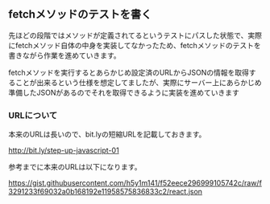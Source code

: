## fetchメソッドのテストを書く

先ほどの段階ではメソッドが定義されてるというテストにパスした状態で、実際にfetchメソッド自体の中身を実装してなかったため、fetchメソッドのテストを書きながら作業を進めていきます。

fetchメソッドを実行するとあらかじめ設定済のURLからJSONの情報を取得することが出来るという仕様を想定してましたが、実際にサーバー上にあらかじめ準備したJSONがあるのでそれを取得できるように実装を進めていきます

### URLについて

本来のURLは長いので、bit.lyの短縮URLを記載しておきます。

http://bit.ly/step-up-javascript-01


参考までに本来のURLは以下になります。

https://gist.githubusercontent.com/h5y1m141/f52eece296999105742c/raw/f3291233f69032a0b168192e11958575836833c2/react.json
